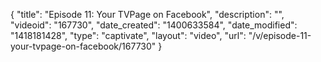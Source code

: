 {
    "title": "Episode 11: Your TVPage on Facebook",
    "description": "",
    "videoid": "167730",
    "date_created": "1400633584",
    "date_modified": "1418181428",
    "type": "captivate",
    "layout": "video",
    "url": "\/v\/episode-11-your-tvpage-on-facebook\/167730"
}